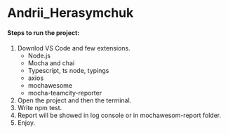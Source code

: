 # Andrii_Herasymchuk
#### Steps to run the project:

1. Downlod VS Code and few extensions.
   - Node.js 
   - Mocha and chai 
   - Typescript, ts node, typings
   - axios
   - mochawesome
   - mocha-teamcity-reporter
2. Open the project and then the terminal.
3. Write npm test.
4. Report will be showed in log console or in mochawesom-report folder.
5. Enjoy.
